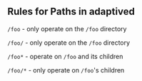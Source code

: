 ## Rules for Paths in adaptived

`/foo` - only operate on the `/foo` directory

`/foo/` - only operate on the `/foo` directory

`/foo*` - operate on `/foo` and its children

`/foo/*` - only operate on `/foo`'s children
